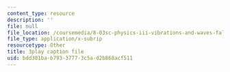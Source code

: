 ```yaml
---
content_type: resource
description: ''
file: null
file_location: /coursemedia/8-03sc-physics-iii-vibrations-and-waves-fall-2016/bdd301bab79337773c5ad2b868acf511_BX4QPdP7fT8.srt
file_type: application/x-subrip
resourcetype: Other
title: 3play caption file
uid: bdd301ba-b793-3777-3c5a-d2b868acf511
---
```

